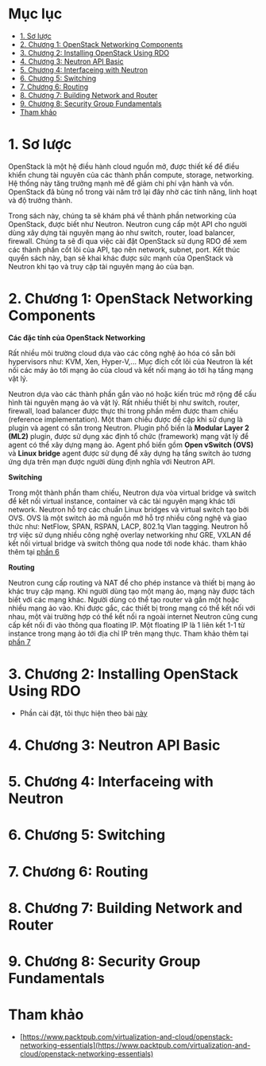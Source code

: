 ﻿# Mục lục
* [1. Sơ lược](#phan1)
* [2. Chương 1: OpenStack Networking Components](#phan2)
* [3. Chương 2: Installing OpenStack Using RDO](#phan3)
* [4. Chương 3: Neutron API Basic](#phan4)
* [5. Chương 4: Interfaceing with Neutron](#phan5)
* [6. Chương 5: Switching](#phan6)
* [7. Chương 6: Routing](#phan7)
* [8. Chương 7: Building Network and Router](#phan8)
* [9. Chương 8: Security Group Fundamentals](#phan9)
* [Tham khảo](#phan10)

<a name="phan1"></a>
# 1. Sơ lược
OpenStack là một hệ điều hành cloud nguồn mở, được thiết kế để điều khiển chung tài nguyên của các thành phần compute, storage, networking. 
Hệ thống này tăng trưởng mạnh mẽ để giảm chi phí vận hành và vốn. OpenStack đã bùng nổ trong vài năm trở lại đây nhờ các tính năng, linh hoạt và độ trưởng thành.

Trong sách này, chúng ta sẽ khám phá về thành phần networking của OpenStack, được biết như Neutron. Neutron cung cấp một API cho người dùng xây dựng tài nguyên mạng ảo như 
switch, router, load balancer, firewall. Chúng ta sẽ đi qua việc cài đặt OpenStack sử dụng RDO để xem các thành phần cốt lõi của API, tạo nên network, subnet, port. 
Kết thúc quyển sách này, bạn sẽ khai khác được sức mạnh của OpenStack và Neutron khi tạo và truy cập tài nguyên mạng ảo của bạn.


<a name="phan2"></a>
# 2. Chương 1: OpenStack Networking Components
**Các đặc tính của OpenStack Networking**

Rất nhiều môi trường cloud dựa vào các công nghệ ảo hóa có sẵn bởi hypervisors như: KVM, Xen, Hyper-V,... Mục đích cốt lõi của Neutron là kết nối các máy ảo tới mạng ảo của cloud và 
kết nối mạng ảo tới hạ tầng mạng vật lý.

Neutron dựa vào các thành phần gắn vào nó hoặc kiến trúc mở rộng để cấu hình tài nguyên mạng ảo và vật lý. Rất nhiều thiết bị như switch, router, firewall, load balancer được thực thi 
trong phần mềm được tham chiếu (reference implementation). Một tham chiếu được đề cập khi sử dụng là plugin và agent có sẵn trong Neutron. Plugin phổ biến là **Modular Layer 2 (ML2)** plugin,
được sử dụng xác định tổ chức (framework) mạng vật lý để agent có thể xây dựng mạng ảo. Agent phổ biến gồm **Open vSwitch (OVS)** và **Linux bridge** agent được sử dụng để xây dựng hạ tầng 
switch ảo tương ứng dựa trên mạn được người dùng định nghĩa với Neutron API.

**Switching**

Trong một thành phần tham chiếu, Neutron dựa vòa virtual bridge và switch để kết nối virtual instance, container và các tài nguyên mạng khác tới network. Neutron hỗ trợ các chuẩn 
Linux bridges và virtual switch tạo bởi OVS. OVS là một switch ảo mã nguồn mở hỗ trợ nhiều công nghệ và giao thức như: NetFlow, SPAN, RSPAN, LACP, 802.1q Vlan tagging. Neutron hỗ trợ việc sử dụng 
nhiều công nghệ overlay networking như GRE, VXLAN để kết nối virtual bridge và switch thông qua node tới node khác. tham khảo thêm tại [phần 6](#phan6)

**Routing**

Neutron cung cấp routing và NAT để cho phép instance và thiết bị mạng ảo khác truy cập mạng. Khi người dùng tạo một mạng ảo, mạng này được tách biết với các mạng khác. Người dùng 
có thể tạo router và gắn một hoặc nhiều mạng ảo vào. Khi được gắc, các thiết bị trong mạng có thể kết nối với nhau, một vài trường hợp có thể kết nối ra ngoài internet Neutron cũng 
cung cấp kết nối đi vào thông qua floating IP. Một floating IP là 1 liên kết 1-1 từ instance trong mạng ảo tới địa chỉ IP trên mạng thực. Tham khảo thêm tại [phần 7](#phan7)

<a name="phan3"></a>
# 3. Chương 2: Installing OpenStack Using RDO
- Phần cài đặt, tôi thực hiện theo bài [này](https://github.com/TrongTan124/ghichep-OpenStack/blob/master/huong-dan-cai-dat-openstack-mitaka-ovs.md)

<a name="phan4"></a>
# 4. Chương 3: Neutron API Basic

<a name="phan5"></a>
# 5. Chương 4: Interfaceing with Neutron

<a name="phan6"></a>
# 6. Chương 5: Switching

<a name="phan7"></a>
# 7. Chương 6: Routing

<a name="phan8"></a>
# 8. Chương 7: Building Network and Router

<a name="phan9"></a>
# 9. Chương 8: Security Group Fundamentals

<a name="phan10"></a>
# Tham khảo
- [https://www.packtpub.com/virtualization-and-cloud/openstack-networking-essentials](https://www.packtpub.com/virtualization-and-cloud/openstack-networking-essentials)

